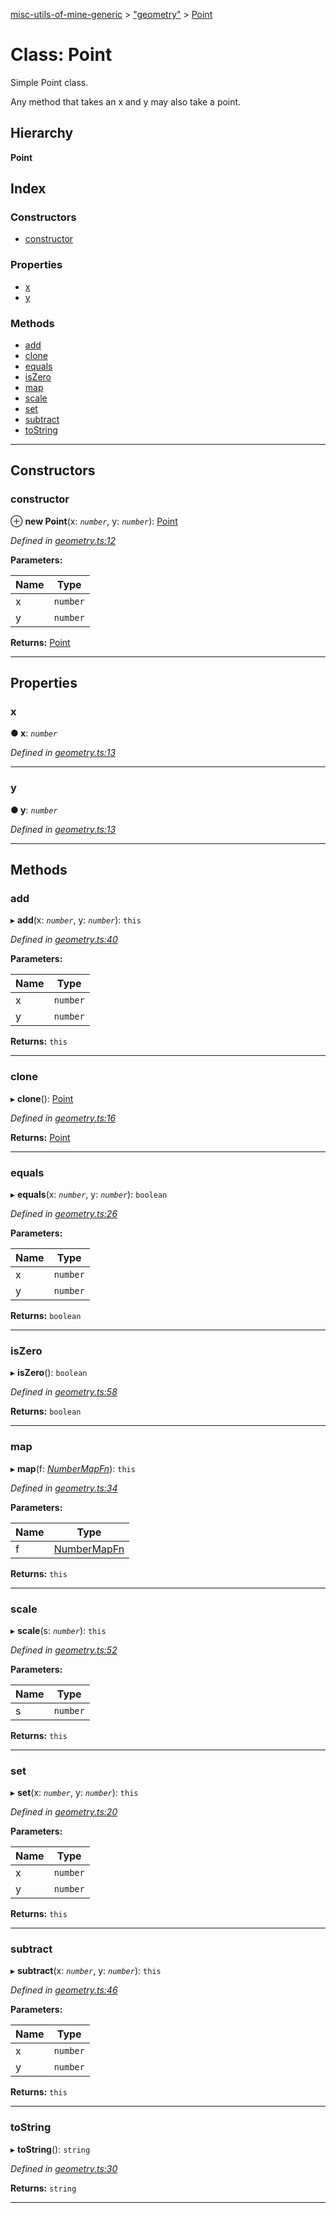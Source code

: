 [misc-utils-of-mine-generic](../README.md) > ["geometry"](../modules/_geometry_.md) > [Point](../classes/_geometry_.point.md)

# Class: Point

Simple Point class.

Any method that takes an x and y may also take a point.

## Hierarchy

**Point**

## Index

### Constructors

* [constructor](_geometry_.point.md#constructor)

### Properties

* [x](_geometry_.point.md#x)
* [y](_geometry_.point.md#y)

### Methods

* [add](_geometry_.point.md#add)
* [clone](_geometry_.point.md#clone)
* [equals](_geometry_.point.md#equals)
* [isZero](_geometry_.point.md#iszero)
* [map](_geometry_.point.md#map)
* [scale](_geometry_.point.md#scale)
* [set](_geometry_.point.md#set)
* [subtract](_geometry_.point.md#subtract)
* [toString](_geometry_.point.md#tostring)

---

## Constructors

<a id="constructor"></a>

###  constructor

⊕ **new Point**(x: *`number`*, y: *`number`*): [Point](_geometry_.point.md)

*Defined in [geometry.ts:12](https://github.com/cancerberoSgx/misc-utils-of-mine/blob/ec47efe/misc-utils-of-mine-generic/src/geometry.ts#L12)*

**Parameters:**

| Name | Type |
| ------ | ------ |
| x | `number` |
| y | `number` |

**Returns:** [Point](_geometry_.point.md)

___

## Properties

<a id="x"></a>

###  x

**● x**: *`number`*

*Defined in [geometry.ts:13](https://github.com/cancerberoSgx/misc-utils-of-mine/blob/ec47efe/misc-utils-of-mine-generic/src/geometry.ts#L13)*

___
<a id="y"></a>

###  y

**● y**: *`number`*

*Defined in [geometry.ts:13](https://github.com/cancerberoSgx/misc-utils-of-mine/blob/ec47efe/misc-utils-of-mine-generic/src/geometry.ts#L13)*

___

## Methods

<a id="add"></a>

###  add

▸ **add**(x: *`number`*, y: *`number`*): `this`

*Defined in [geometry.ts:40](https://github.com/cancerberoSgx/misc-utils-of-mine/blob/ec47efe/misc-utils-of-mine-generic/src/geometry.ts#L40)*

**Parameters:**

| Name | Type |
| ------ | ------ |
| x | `number` |
| y | `number` |

**Returns:** `this`

___
<a id="clone"></a>

###  clone

▸ **clone**(): [Point](_geometry_.point.md)

*Defined in [geometry.ts:16](https://github.com/cancerberoSgx/misc-utils-of-mine/blob/ec47efe/misc-utils-of-mine-generic/src/geometry.ts#L16)*

**Returns:** [Point](_geometry_.point.md)

___
<a id="equals"></a>

###  equals

▸ **equals**(x: *`number`*, y: *`number`*): `boolean`

*Defined in [geometry.ts:26](https://github.com/cancerberoSgx/misc-utils-of-mine/blob/ec47efe/misc-utils-of-mine-generic/src/geometry.ts#L26)*

**Parameters:**

| Name | Type |
| ------ | ------ |
| x | `number` |
| y | `number` |

**Returns:** `boolean`

___
<a id="iszero"></a>

###  isZero

▸ **isZero**(): `boolean`

*Defined in [geometry.ts:58](https://github.com/cancerberoSgx/misc-utils-of-mine/blob/ec47efe/misc-utils-of-mine-generic/src/geometry.ts#L58)*

**Returns:** `boolean`

___
<a id="map"></a>

###  map

▸ **map**(f: *[NumberMapFn](../modules/_geometry_.md#numbermapfn)*): `this`

*Defined in [geometry.ts:34](https://github.com/cancerberoSgx/misc-utils-of-mine/blob/ec47efe/misc-utils-of-mine-generic/src/geometry.ts#L34)*

**Parameters:**

| Name | Type |
| ------ | ------ |
| f | [NumberMapFn](../modules/_geometry_.md#numbermapfn) |

**Returns:** `this`

___
<a id="scale"></a>

###  scale

▸ **scale**(s: *`number`*): `this`

*Defined in [geometry.ts:52](https://github.com/cancerberoSgx/misc-utils-of-mine/blob/ec47efe/misc-utils-of-mine-generic/src/geometry.ts#L52)*

**Parameters:**

| Name | Type |
| ------ | ------ |
| s | `number` |

**Returns:** `this`

___
<a id="set"></a>

###  set

▸ **set**(x: *`number`*, y: *`number`*): `this`

*Defined in [geometry.ts:20](https://github.com/cancerberoSgx/misc-utils-of-mine/blob/ec47efe/misc-utils-of-mine-generic/src/geometry.ts#L20)*

**Parameters:**

| Name | Type |
| ------ | ------ |
| x | `number` |
| y | `number` |

**Returns:** `this`

___
<a id="subtract"></a>

###  subtract

▸ **subtract**(x: *`number`*, y: *`number`*): `this`

*Defined in [geometry.ts:46](https://github.com/cancerberoSgx/misc-utils-of-mine/blob/ec47efe/misc-utils-of-mine-generic/src/geometry.ts#L46)*

**Parameters:**

| Name | Type |
| ------ | ------ |
| x | `number` |
| y | `number` |

**Returns:** `this`

___
<a id="tostring"></a>

###  toString

▸ **toString**(): `string`

*Defined in [geometry.ts:30](https://github.com/cancerberoSgx/misc-utils-of-mine/blob/ec47efe/misc-utils-of-mine-generic/src/geometry.ts#L30)*

**Returns:** `string`

___


